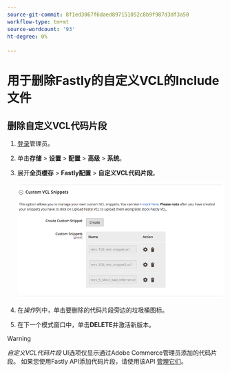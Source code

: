 ```yaml
---
source-git-commit: 8f1ed3067f6daed897151052c8b9f987d3df3a50
workflow-type: tm+mt
source-wordcount: '93'
ht-degree: 0%

---
```

# 用于删除Fastly的自定义VCL的Include文件

## 删除自定义VCL代码片段

1. [登录](/help/get-started/onboarding.md#access-your-admin-panel)管理员。

1. 单击&#x200B;**存储** > **设置** > **配置** > **高级** > **系统**。

1. 展开&#x200B;**全页缓存** > **Fastly配置** > **自定义VCL代码片段**。

   ![管理自定义VCL代码片段](/help/assets/cdn/fastly-manage-snippets.png)

1. 在&#x200B;_操作_&#x200B;列中，单击要删除的代码片段旁边的垃圾桶图标。

1. 在下一个模式窗口中，单击&#x200B;**DELETE**&#x200B;并激活新版本。

>[!WARNING]
>
>_自定义VCL代码片段_ UI选项仅显示通过Adobe Commerce管理员添加的代码片段。 如果您使用Fastly API添加代码片段，请使用该API [管理它们](/help/cloud-guide/cdn/fastly-vcl-custom-snippets.md#manage-vcl-using-the-api)。
